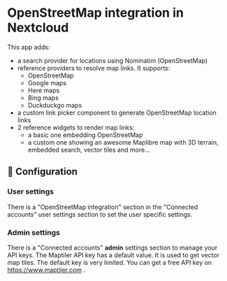 # OpenStreetMap integration in Nextcloud

This app adds:
* a search provider for locations using Nominatim (OpenStreetMap)
* reference providers to resolve map links. It supports:
    * OpenStreetMap
    * Google maps
    * Here maps
    * Bing maps
    * Duckduckgo maps
* a custom link picker component to generate OpenStreetMap location links
* 2 reference widgets to render map links:
    * a basic one embedding OpenStreetMap
    * a custom one showing an awesome Maplibre map with 3D terrain, embedded search, vector tiles and more...

## 🔧 Configuration

### User settings

There is a "OpenStreetMap integration" section in the "Connected accounts" user settings section to
set the user specific settings.

### Admin settings

There is a "Connected accounts" **admin** settings section to manage your API keys.
The Maptiler API key has a default value.
It is used to get vector map tiles. The default key is very limited. You can get a free API key on https://www.maptiler.com .
